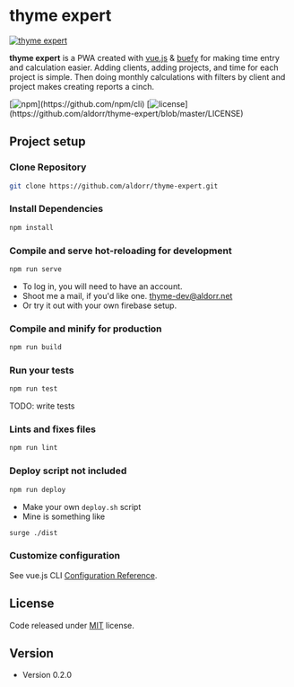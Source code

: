 # thyme expert

[![thyme expert](https://github.com/aldorr/thyme-expert/blob/master/src/assets/logo.png)](https://github.com/aldorr/thyme-expert)

**thyme expert** is a PWA created with [vue.js](https://vuejs.org/)  & [buefy](https://buefy.org/) for making time entry and calculation easier. Adding clients, adding projects, and time for each project is simple. Then doing monthly calculations with filters by client and project makes creating reports a cinch.

[![npm](https://img.shields.io/badge/npm-v6.12.1-success?)](https://github.com/npm/cli)
[![license](https://img.shields.io/badge/license-MIT-informational?")](https://github.com/aldorr/thyme-expert/blob/master/LICENSE)

## Project setup

### Clone Repository

```bash
git clone https://github.com/aldorr/thyme-expert.git
```

### Install Dependencies

```bash
npm install
```

### Compile and serve hot-reloading for development

```bash
npm run serve
```

* To log in, you will need to have an account.
* Shoot me a mail, if you'd like one. [thyme-dev@aldorr.net](mailto:thyme-dev@aldorr.net)
* Or try it out with your own firebase setup.

### Compile and minify for production

```bash
npm run build
```

### Run your tests

```bash
npm run test
```

TODO: write tests

### Lints and fixes files

```bash
npm run lint
```

### Deploy script not included

```bash
npm run deploy
```

* Make your own `deploy.sh` script
* Mine is something like

```bash
surge ./dist
```

### Customize configuration

See vue.js CLI [Configuration Reference](https://cli.vuejs.org/config/).

## License

Code released under [MIT](https://github.com/buefy/buefy/blob/master/LICENSE) license.

## Version

* Version 0.2.0
